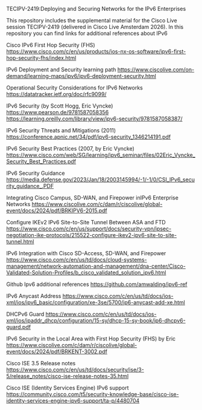 
TECIPV-2419:Deploying and Securing Networks for the IPv6 Enterprises


This repository includes the supplemental material for the Cisco Live session TECIPV-2419 (delivered in Cisco Live Amsterdam 2026). In this repository you can find links for additional references about IPv6


Cisco IPv6 First Hop Security (FHS)
https://www.cisco.com/c/en/us/products/ios-nx-os-software/ipv6-first-hop-security-fhs/index.html

IPv6 Deployment and Security learning path
https://www.ciscolive.com/on-demand/learning-maps/ipv6/ipv6-deployment-security.html

Operational Security Considerations for IPv6 Networks
https://datatracker.ietf.org/doc/rfc9099/

IPv6 Security (by Scott Hogg, Eric Vyncke) 
https://www.pearson.de/9781587058356
https://learning.oreilly.com/library/view/ipv6-security/9781587058387/

IPv6 Security Threats and Mitigations (2011)
https://conference.apnic.net/34/pdf/ipv6-security_1346214191.pdf

IPv6 Security Best Practices (2007, by Eric Vyncke) 
https://www.cisco.com/web/SG/learning/ipv6_seminar/files/02Eric_Vyncke_Security_Best_Practices.pdf

IPv6 Security Guidance
https://media.defense.gov/2023/Jan/18/2003145994/-1/-1/0/CSI_IPv6_security_guidance_.PDF

Integrating Cisco Campus, SD-WAN, and Firepower inIPv6 Enterprise Networks
https://www.ciscolive.com/c/dam/r/ciscolive/global-event/docs/2024/pdf/BRKIPV6-2015.pdf

Configure IKEv2 IPv6 Site-to-Site Tunnel Between ASA and FTD
https://www.cisco.com/c/en/us/support/docs/security-vpn/ipsec-negotiation-ike-protocols/215522-configure-ikev2-ipv6-site-to-site-tunnel.html

IPv6 Integration with Cisco SD-Access, SD-WAN, and Firepower
https://www.cisco.com/c/en/us/td/docs/cloud-systems-management/network-automation-and-management/dna-center/Cisco-Validated-Solution-Profiles/b_cisco_validated_solution_ipv6.html

Github Ipv6 additional references
https://github.com/amwalding/ipv6-ref

IPv6 Anycast Address
https://www.cisco.com/c/en/us/td/docs/ios-xml/ios/ipv6_basic/configuration/xe-3se/5700/ip6-anycast-add-xe.html

DHCPv6 Guard
https://www.cisco.com/c/en/us/td/docs/ios-xml/ios/ipaddr_dhcp/configuration/15-sy/dhcp-15-sy-book/ip6-dhcpv6-guard.pdf

IPv6 Security in the Local Area with First Hop Security (FHS) by Eric
https://www.ciscolive.com/c/dam/r/ciscolive/global-event/docs/2024/pdf/BRKENT-3002.pdf

Cisco ISE 3.5 Release notes 
https://www.cisco.com/c/en/us/td/docs/security/ise/3-5/release_notes/cisco-ise-release-notes-35.html

Cisco ISE (Identity Services Engine) IPv6 support
https://community.cisco.com/t5/security-knowledge-base/cisco-ise-identity-services-engine-ipv6-support/ta-p/4480704










 
